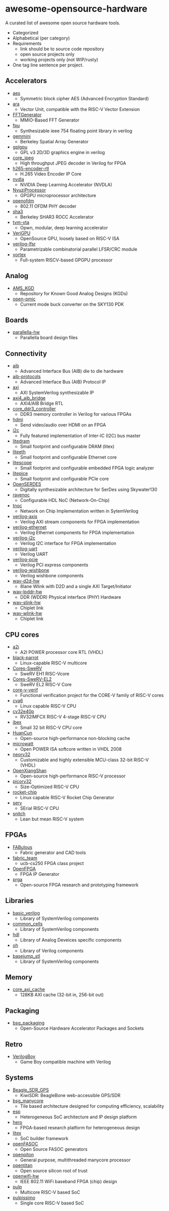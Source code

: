 # awesome-opensource-hardware

A curated list of awesome open source hardware tools.

* Categorized
* Alphabetical (per category)
* Requirements
    * link should be to source code repository
	* open source projects only
	* working projects only (not WIP/rusty)
* One tag line sentence per project.

## Accelerators

* [aes](https://github.com/secworks/aes)
  * Symmetric block cipher AES (Advanced Encryption Standard)
* [ara](https://github.com/pulp-platform/ara)
  * Vector Unit, compatible with the RISC-V Vector Extension
* [FFTGenerator](https://github.com/ucb-bar/FFTGenerator)
  * MMIO-Based FFT Generator
* [fpu](https://github.com/dawsonjon/fpu)
  * Synthesizable ieee 754 floating point library in verilog
* [gemmini](https://github.com/ucb-bar/gemmini)
  * Berkeley Spatial Array Generator
* [gplgpu](https://github.com/asicguy/gplgpu)
  * GPL v3 2D/3D graphics engine in verilog
* [core_jpeg](https://github.com/ultraembedded/core_jpeg)
  * High throughput JPEG decoder in Verilog for FPGA
* [h265-encoder-rtl](https://github.com/openasic-org/h265-encoder-rtl)
  * H.265 Video Encoder IP Core
* [nvdla](https://github.com/nvdla/hw)
  * NVIDIA Deep Learning Accelerator (NVDLA)
* [NyuziProcessor](https://github.com/jbush001/NyuziProcessor)
  * GPGPU microprocessor architecture
* [openofdm](https://github.com/jhshi/openofdm)
  * 802.11 OFDM PHY decoder
* [sha3](https://github.com/ucb-bar/sha3)
  * Berkeley SHAR3 ROCC Accelerator
* [tvm-vta](https://github.com/apache/tvm-vta)
  * Opwn, modular, deep learning accelerator
* [VeriGPU](https://github.com/hughperkins/VeriGPU)
  * OpenSource GPU, loosely based on RISC-V ISA
* [verilog-lfsr](https://github.com/alexforencich/verilog-lfsr)
  * Parametrizable combinatorial parallel LFSR/CRC module
* [vortex](https://github.com/vortexgpgpu/vortex)
  * Full-system RISCV-based GPGPU processor

## Analog
* [AMS_KGD](https://github.com/USCPOSH/AMS_KGD)
  * Repository for Known Good Analog Designs (KGDs)
* [open-pmic](https://github.com/westonb/open-pmic)
  * Current mode buck converter on the SKY130 PDK

## Boards

* [parallella-hw](https://github.com/parallella/parallella-hw)
  * Parallella board design files

## Connectivity

* [aib](https://github.com/chipsalliance/aib-phy-hardware)
  * Advanced Interface Bus (AIB) die to die hardware
* [aib-protocols](https://github.com/chipsalliance/aib-protocols)
  * Advanced Interface Bus (AIB) Protocol IP
* [axi](https://github.com/pulp-platform/axi)
  * AXI SystemVerilog synthesizable IP
* [axi4_aib_bridge](https://github.com/lmco/axi4_aib_bridge)
  * AXI4/AIB Bridge RTL
* [core_ddr3_controller](https://github.com/ultraembedded/core_ddr3_controller)
  * DDR3 memory controller in Verilog for various FPGAs
* [hdmi](https://github.com/hdl-util/hdmi)
  * Send video/audio over HDMI on an FPGA
* [i2c](https://github.com/hdl-util/i2c)
  * Fully featured implementation of Inter-IC (I2C) bus master
* [litedram](https://github.com/enjoy-digital/litedram)
  * Small footprint and configurable DRAM (litex)
* [liteeth](https://github.com/enjoy-digital/liteeth)
  * Small footprint and configurable Ethernet core
* [litescope](https://github.com/enjoy-digital/litescope)
  * Small footprint and configurable embedded FPGA logic analyzer
* [litepice](https://github.com/enjoy-digital/litepcie)
  * Small footprint and configurable PCIe core
* [OpenSERDES](https://github.com/SparcLab/OpenSERDES)
  * Digitally synthesizable architecture for SerDes using Skywater130
* [ravenoc](https://github.com/aignacio/ravenoc)
  * Configurable HDL NoC (Network-On-Chip)
* [tnoc](https://github.com/taichi-ishitani/tnoc)
  * Network on Chip Implementation written in SytemVerilog
* [verilog-axis](https://github.com/alexforencich/verilog-axis)
  * Verilog AXI stream components for FPGA implementation
* [verilog-ethernet](https://github.com/alexforencich/verilog-ethernet)
  * Verilog Ethernet components for FPGA implementation
* [verilog-i2c](https://github.com/alexforencich/verilog-i2c)
  * Verilog I2C interface for FPGA implementation
* [verilog-uart](https://github.com/alexforencich/verilog-uart)
  * Verilog UART
* [verilog-pcie](https://github.com/alexforencich/verilog-pcie)
  * Verilog PCI express components
* [verilog-wishbone](https://github.com/alexforencich/verilog-wishbone)
  * Verilog wishbone components
* [wav-d2d-hw](https://github.com/waviousllc/wav-d2d-hw)
  * 8lane Wlink with D2D and a single AXI Target/Initiator
* [wav-lpddr-hw](https://github.com/waviousllc/wav-lpddr-hw)
  * DDR (WDDR) Physical interface (PHY) Hardware
* [wav-slink-hw](https://github.com/waviousllc/wav-slink-hw)
  * Chiplet link
* [wav-wlink-hw](https://github.com/waviousllc/wav-wlink-hw)
  * Chiplet link

## CPU cores

* [a2i](https://github.com/openpower-cores/a2i)
  * A2I POWER processor core RTL (VHDL)
* [black-parrot](https://github.com/black-parrot/black-parrot)
  * Linux-capable RISC-V multicore
* [Cores-SweRV](https://github.com/chipsalliance/Cores-SweRV)
  * SweRV EH1 RISC-Vcore
* [Cores-SweRV-EL2](https://github.com/chipsalliance/Cores-SweRV-EL2)
  * SweRV EL2 RISC-V Core
* [core-v-verif](https://github.com/openhwgroup/core-v-verif)
  * Functional verification project for the CORE-V family of RISC-V cores
* [cva6](https://github.com/openhwgroup/cva6)
  * Linux capable RISC-V CPU
* [cv32e40p](https://github.com/openhwgroup/cv32e40p)
  * RV32IMFCX RISC-V 4-stage RISC-V CPU
* [ibex](https://github.com/lowRISC/ibex)
  * Small 32 bit RISC-V CPU core
* [HuanCun](https://github.com/OpenXiangShan/HuanCun)
  * Open-source high-performance non-blocking cache
* [microwatt](https://github.com/antonblanchard/microwatt)
  * Open POWER ISA softcore written in VHDL 2008
* [neorv32](https://github.com/stnolting/neorv32)
  * Customizable and highly extensible MCU-class 32-bit RISC-V (VHDL)
* [OpenXiangShan](https://github.com/OpenXiangShan/XiangShan)
  * Open-source high-performance RISC-V processor
* [picorv32](https://github.com/YosysHQ/picorv32)
  * Size-Optimized RISC-V CPU
* [rocket-chip](https://github.com/chipsalliance/rocket-chip)
  * Linux capable RISC-V Rocket Chip Generator
* [serv](https://github.com/olofk/serv)
  * SErial RISC-V CPU
* [snitch](https://github.com/pulp-platform/snitch)
  * Lean but mean RISC-V system

## FPGAs

* [FABulous](https://github.com/FPGA-Research-Manchester/FABulous)
  * Fabric generator and CAD tools
* [fabric_team](https://github.com/ucb-cs250/fabric_team)
  * ucb-cs250 FPGA class project
* [OpenFPGA](https://github.com/lnis-uofu/OpenFPGA)
  * FPGA IP Generator
* [prga](https://github.com/PrincetonUniversity/prga)
  * Open-source FPGA research and prototyping framework

## Libraries

* [basic_verilog](https://github.com/pConst/basic_verilog)
  * Library of SystemVerilog components
* [common_cells](https://github.com/pulp-platform/common_cells)
  * Library of SystemVerilog components
* [hdl](https://github.com/analogdevicesinc/hdl)
  * Library of Analog Deveices specific components
* [oh](https://github.com/aolofsson/oh)
  * Library of Verilog components
* [basejump_stl](https://github.com/bespoke-silicon-group/basejump_stl)
  * Library of SystemVerilog components


## Memory
* [core_axi_cache](https://github.com/ultraembedded/core_axi_cache)
  * 128KB AXI cache (32-bit in, 256-bit out)

## Packaging

* [bsg_packaging](https://github.com/bespoke-silicon-group/bsg_packaging)
  * Open-Source Hardware Accelerator Packages and Sockets

## Retro

* [VerilogBoy](https://github.com/zephray/VerilogBoy)
  * Game Boy compatible machine with Verilog

## Systems

* [Beagle_SDR_GPS](https://github.com/jks-prv/Beagle_SDR_GPS)
  * KiwiSDR: BeagleBone web-accessible GPS/SDR
* [bsg_manycore](https://github.com/bespoke-silicon-group/bsg_manycore)
  * Tile based architecture designed for computing efficiency, scalability
* [esp](https://github.com/sld-columbia/esp)
  * Heterogeneous SoC architecture and IP design platform
* [hero](https://github.com/pulp-platform/hero)
  * FPGA-based research platform for heterogeneous design
* [litex](https://github.com/enjoy-digital/litex)
  * SoC builder framework
* [openFASOC](https://github.com/idea-fasoc/OpenFASOC)
  * Open Source FASOC generators
* [openpiton](https://github.com/PrincetonUniversity/openpiton)
  * General purpose, multithreaded manycore processor
* [opentitan](https://github.com/lowRISC/opentitan)
  * Open source silicon root of trust
* [openwifi-hw](https://github.com/open-sdr/openwifi-hw)
  * IEEE 802.11 WiFi baseband FPGA (chip) design
* [pulp](https://github.com/pulp-platform/pulp)
  * Multicore RISC-V based SoC
* [pulpissimo](https://github.com/pulp-platform/pulpissimo)
  * Single core RISC-V based SoC
